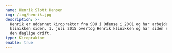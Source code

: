 ```yaml
---
name: Henrik Slott Hansen
img: /img/henrik.jpg
description: >-
  Henrik er uddannet kiropraktor fra SDU i Odense i 2001 og har arbejdet i
  klinikken siden. 1. juli 2015 overtog Henrik klinikken og har siden stået for
  den daglige drift.
type: Kiropraktor
enable: true
---
```


